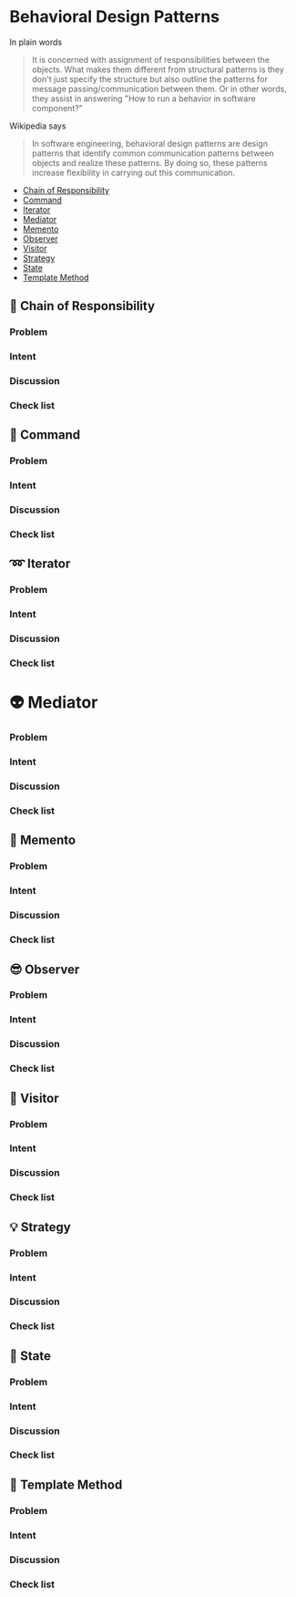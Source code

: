 ﻿Behavioral Design Patterns
==========================

In plain words
> It is concerned with assignment of responsibilities between the objects. What makes them different from structural patterns is they don't just specify the structure but also outline the patterns for message passing/communication between them. Or in other words, they assist in answering "How to run a behavior in software component?"

Wikipedia says
> In software engineering, behavioral design patterns are design patterns that identify common communication patterns between objects and realize these patterns. By doing so, these patterns increase flexibility in carrying out this communication.

* [Chain of Responsibility](#-chain-of-responsibility)
* [Command](#-command)
* [Iterator](#-iterator)
* [Mediator](#-mediator)
* [Memento](#-memento)
* [Observer](#-observer)
* [Visitor](#-visitor)
* [Strategy](#-strategy)
* [State](#-state)
* [Template Method](#-template-method)

🔗 Chain of Responsibility
-----------------------

### Problem

### Intent

### Discussion

### Check list

👮 Command
-------

### Problem

### Intent

### Discussion

### Check list

➿ Iterator
--------

### Problem

### Intent

### Discussion

### Check list

👽 Mediator
========

### Problem

### Intent

### Discussion

### Check list

💾 Memento
-------
### Problem

### Intent

### Discussion

### Check list

😎 Observer
--------
### Problem

### Intent

### Discussion

### Check list

🏃 Visitor
-------
### Problem

### Intent

### Discussion

### Check list

💡 Strategy
--------

### Problem

### Intent

### Discussion

### Check list

💢 State
-----
### Problem

### Intent

### Discussion

### Check list
>

📒 Template Method
---------------

### Problem

### Intent

### Discussion

### Check list